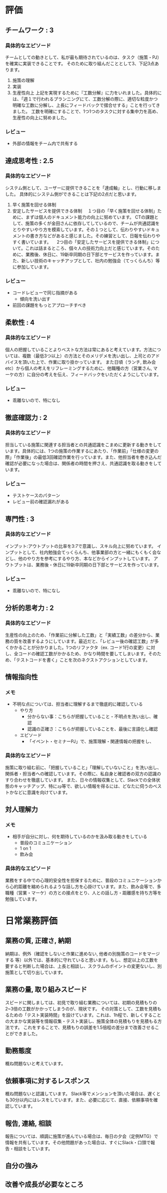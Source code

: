 # 評価
## チームワーク : 3
### 具体的なエピソード
チームとしての動きとして、私が最も期待されているのは、タスク（施策・PJ）を確実に実装できることです。
そのために取り組んだこととして3、下記3点あります。
1. 施策の理解
2. 実装
3. 生産性向上
上記を実現するために『工数分解』に力をいれました。具体的には、「週１で行われるプランニングにて、工数分解の際に、適切な粒度かつ明確な工数に分解し、上長にフィードバックで摺合せする」ことを行ってきました。
工数を明確にすることで、1つ1つのタスクに対する集中力を高め、生産性の向上に努めました。
​
### レビュー
- 外部の情報をチーム内で共有する
​
​
## 達成思考性 : 2.5
### 具体的なエピソード
システム側として、ユーザーに提供できることを「達成軸」とし、行動に移しました。
具体的にシステム側ができることは下記の2点だと思います。
1. 早く施策を回せる体制
2. 安定したサービスを提供できる体制
　１つ目の「早く施策を回せる体制」ために、まずは個人のドキュメント能力の向上に努めています。
CTの課題として、施策の多くが金田さんに依存してしているので、チームが共通認識をとりやすいやり方を模索しています。その１つとして、伝わりやすいドキュメントの書き方などがあると感じました。その練習として、日報を伝わりやすく書いています。
　2つ目の「安定したサービスを提供できる体制」について。これは詰まるところ、個々人の技術力向上だと感じています。そのために、業務後、休日に、19新卒同期の日下部とサービスを作っています。また、新しい技術のキャッチアップとして、社内の勉強会（てっくらんち）等に参加しています。
​
### レビュー
- コードレビューで同じ指摘がある
	- 傾向を洗い出す
- 前回の課題をもっとアプローチすべき
​
​
## 柔軟性 : 4
### 具体的なエピソード
個人の把握していることよりベストな方法は常にあると考えています。方法については、複数（最低3つ以上）の方法とそのメリデメを洗い出し、上司とのアドバイスを頂いた上で、作業に取り掛かっています。
また日頃（ランチ, 飲み会etc）から個人の考えをリフレーミングするために、他職種の方（営業さん, マーケの方）に自分の考えを伝え、フィードバックをいただくようにしています。
​
### レビュー
- 乖離ないので、特になし
​
​
## 徹底確認力 : 2
### 具体的なエピソード
担当している施策に関連する担当者との共通認識をこまめに更新する動きをしています。具体的には、1つの施策の作業するにあたり、「作業前」「仕様の変更の際」「作業後」の最低3回確認作業を行っています。また、他担当者を巻き込んだ確認が必要になった場合は、関係者の時間を押さえ、共通認識を取る動きをしています。
​
### レビュー
- テストケースのパターン
- レビュー前の確認漏れがある
​
​
​
## 専門性 : 3
### 具体的なエピソード
インプット:アウトプットの比率を3:7で意識し、スキル向上に努めています。
インプットとして、社内勉強会てっくらんち、他事業部の方と一緒にもくもく会などし、他のやり方を参考にするやり方、本などからインプットしています。
アウトプットは、業務後・休日に19新卒同期の日下部とサービスを作っています。
​
### レビュー
- 乖離ないので、特になし
​
​
## 分析的思考力 : 2
### 具体的なエピソード
生産性の向上のため、「作業前に分解した工数」と「実績工数」の差分から、業務の質を改善するようにしています。最近だと、「レビュー後の確認工数」が多くかかることが分かりました。1つのリファクタ（ex. コード1行の変更）に対し、全コードの確認工数がかかるため、かなり時間を要してしまいます。そのため、「テストコードを書く」ことを次のネクストアクションとしています。
## 情報指向性
### メモ
- 不明な点については、担当者に理解するまで徹底的に確認している
  - やり方
    - 分からない事：こちらが把握していること・不明点を洗い出し、確認
    - 認識の正確さ：こちらが把握していることを、最後に言語化し確認
  - エピソード
    - 「イベント・セミナーPJ」で、施策理解・関連情報の把握をし、

### 具体的なエピソード
施策に取り組む前に、「把握していること」「理解していないこと」を洗い出し、関係者・担当者への確認しています。その際に、私自身と確認者の双方の認識のすり合わせを徹底しています。
また、日々の情報収集として、Slackでの全体状態のキャッチアップ、特に`zp`等で、欲しい情報を得るには、どなたに伺うのベストかなどに意識を向けています。




## 対人理解力
### メモ
- 相手が自分に対し、何を期待しているのかを汲み取る動きをしている
  - 普段のコミュニケーション
  - 1 on 1
  - 飲み会

### 具体的なエピソード
業務をする中での心理的安全性を担保するために、普段のコミュニケーションから心的距離を縮められるような話し方を心掛けています。また、飲み会等で、多職種（営業・マーケ）の方との接点をとり、人との話し方・距離感を持ち方等を勉強しています。







# 日常業務評価
## 業務の質, 正確さ, 納期
納期は、例外（確認をしないと作業に進めない, 他者の別施策のコードをマージする 等）以外では、基本的に守れていると思います。もし、想定以上の工数を要すると判断した場合は、上長と相談し、スクラムのポイントの変更ないし、別施策として切り出しています。


## 業務の量, 取り組みスピード
スピードに関しましては、初見で取り組む業務については、初期の見積もりの2~3倍の工数がかかってしまうのが、現状です。
その対策として、工数を見積もるための「テスト実装時間」を設けています。これは、1h程で、新しくすることの大まかな実装等を情報収集・テスト実装し、施策全体の見積もりを見積もる方法です。
これをすることで、見積もりの誤差を1.5倍程の差分まで改善させることができました。


## 勤務態度
概ね問題ないと考えています。



## 依頼事項に対するレスポンス
概ね問題ないと認識しています。
Slack等でメンションを頂いた場合は、遅くとも30分以内にはレスをしています。また、必要に応じて、直接、依頼事項を確認しています。


## 報告, 連絡, 相談
報告については、順調に施策が進んでいる場合は、毎日の夕会（定例MTG）で情報を共有しています。その他問題があった場合は、すぐにSlack・口頭で報告・相談をしています。






## 自分の強み


## 改善や成長が必要なところ






